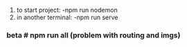 1. to start project: 
  -npm run nodemon
2. in another terminal: 
  -npm run serve
  
### beta # npm run all (problem with routing and imgs)
